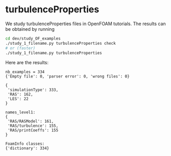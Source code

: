 # turbulenceProperties

We study turbulenceProperties files in OpenFOAM tutorials. The results can be obtained
by running

```sh
cd dev/study_OF_examples
./study_1_filename.py turbulenceProperties check
# or (faster)
./study_1_filename.py turbulenceProperties
```

Here are the results:

```
nb_examples = 334
{'Empty file': 0, 'parser error': 0, 'wrong files': 0}

{
 'simulationType': 333,
 'RAS': 162,
 'LES': 22
}

names_level1:
{
 'RAS/RASModel': 161,
 'RAS/turbulence': 155,
 'RAS/printCoeffs': 155
}

FoamInfo classes:
{'dictionary': 334}

```
